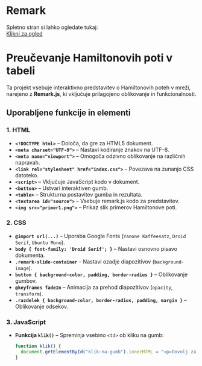 # Remark

Spletno stran si lahko ogledate tukaj:  
[Klikni za ogled](https://anzekriznar.github.io/Remark/)
# Preučevanje Hamiltonovih poti v tabeli

Ta projekt vsebuje interaktivno predstavitev o Hamiltonovih poteh v mreži, narejeno z **Remark.js**, ki vključuje prilagojeno oblikovanje in funkcionalnosti.

## Uporabljene funkcije in elementi

### 1. HTML
- **`<!DOCTYPE html>`** – Določa, da gre za HTML5 dokument.
- **`<meta charset="UTF-8">`** – Nastavi kodiranje znakov na UTF-8.
- **`<meta name="viewport">`** – Omogoča odzivno oblikovanje na različnih napravah.
- **`<link rel="stylesheet" href="index.css">`** – Povezava na zunanjo CSS datoteko.
- **`<script>`** – Vključuje JavaScript kodo v dokument.
- **`<button>`** – Ustvari interaktiven gumb.
- **`<table>`** – Strukturna postavitev gumba in rezultata.
- **`<textarea id="source">`** – Vsebuje remark.js kodo za predstavitev.
- **`<img src="primer1.png">`** – Prikaz slik primerov Hamiltonove poti.

### 2. CSS
- **`@import url(...)`** – Uporaba Google Fonts (`Yanone Kaffeesatz`, `Droid Serif`, `Ubuntu Mono`).
- **`body { font-family: 'Droid Serif'; }`** – Nastavi osnovno pisavo dokumenta.
- **`.remark-slide-container`** – Nastavi ozadje diapozitivov (`background-image`).
- **`button { background-color, padding, border-radius }`** – Oblikovanje gumbov.
- **`@keyframes fadeIn`** – Animacija za prehod diapozitivov (`opacity`, `transform`).
- **`.razdelek { background-color, border-radius, padding, margin }`** – Oblikovanje odsekov.

### 3. JavaScript
- **Funkcija `klik()`** – Spreminja vsebino `<td>` ob kliku na gumb:
  ```js
  function klik() {
    document.getElementById("klik-na-gumb").innerHTML = "<p>Dovolj za danes</p>";
  }
